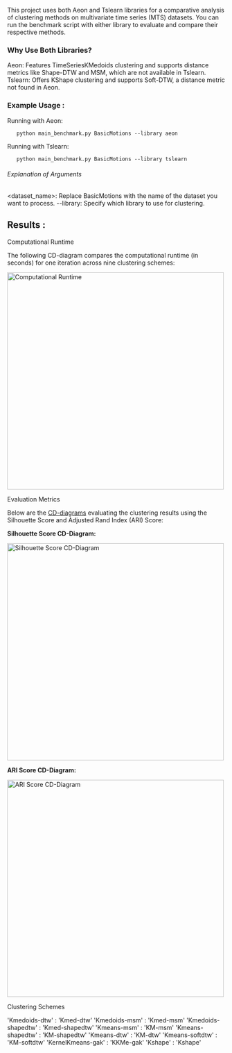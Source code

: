 
This project uses both Aeon and Tslearn libraries for a comparative analysis of clustering methods on multivariate time series (MTS) datasets. You can run the benchmark script with either library to evaluate and compare their respective methods. 

### Why Use Both Libraries? 

Aeon: Features TimeSeriesKMedoids clustering and supports distance metrics like Shape-DTW and MSM, which are not available in Tslearn.
Tslearn: Offers KShape clustering and supports Soft-DTW, a distance metric not found in Aeon.

### Example Usage : 

Running with Aeon: 

       python main_benchmark.py BasicMotions --library aeon


Running with Tslearn:

       python main_benchmark.py BasicMotions --library tslearn


###### Explanation of Arguments

<dataset_name>: Replace BasicMotions with the name of the dataset you want to process.
--library: Specify which library to use for clustering. 

## Results :

Computational Runtime

The following CD-diagram compares the computational runtime (in seconds) for one iteration across nine clustering schemes:

<img src="https://github.com/user-attachments/assets/c02ea9b4-2780-4100-a6bf-24b5ab91d3ff" alt="Computational Runtime" width="500">


Evaluation Metrics

Below are the [CD-diagrams](https://github.com/hfawaz/cd-diagram) evaluating the clustering results using the Silhouette Score and Adjusted Rand Index (ARI) Score:

**Silhouette Score CD-Diagram:**

<img src="https://github.com/user-attachments/assets/8c7d9dce-8fcc-4d19-9abf-a22b2b0051c8" alt="Silhouette Score CD-Diagram" width="500">

**ARI Score CD-Diagram:**

<img src="https://github.com/user-attachments/assets/4ed1206d-8ff2-4733-a4c0-30e5b87f20cc" alt="ARI Score CD-Diagram" width="500">


Clustering Schemes


'Kmedoids-dtw' : 'Kmed-dtw'
'Kmedoids-msm' : 'Kmed-msm'
'Kmedoids-shapedtw' : 'Kmed-shapedtw'
'Kmeans-msm' : 'KM-msm'
'Kmeans-shapedtw' : 'KM-shapedtw'
'Kmeans-dtw' : 'KM-dtw'
'Kmeans-softdtw' : 'KM-softdtw'
'KernelKmeans-gak' : 'KKMe-gak'
'Kshape' : 'Kshape'
